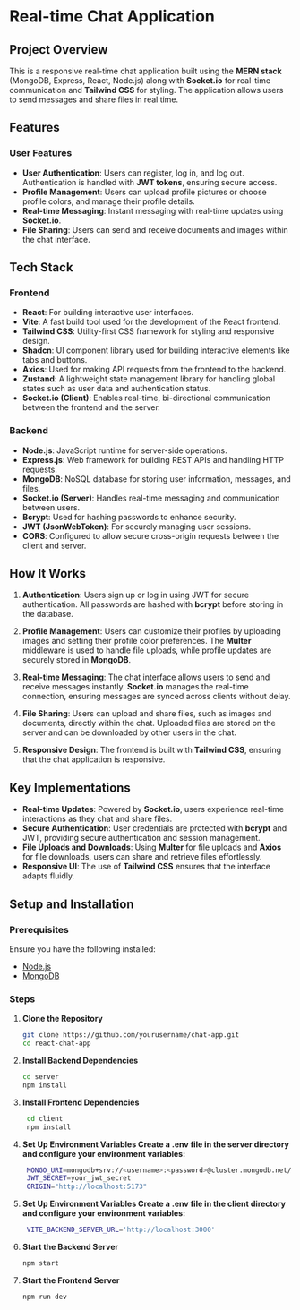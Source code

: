 # Real-time Chat Application

## Project Overview

This is a responsive real-time chat application built using the **MERN stack** (MongoDB, Express, React, Node.js) along with **Socket.io** for real-time communication and **Tailwind CSS** for styling. The application allows users to send messages and share files in real time.
## Features

### User Features
- **User Authentication**: Users can register, log in, and log out. Authentication is handled with **JWT tokens**, ensuring secure access.
- **Profile Management**: Users can upload profile pictures or choose profile colors, and manage their profile details.
- **Real-time Messaging**: Instant messaging with real-time updates using **Socket.io**.
- **File Sharing**: Users can send and receive documents and images within the chat interface.

## Tech Stack

### Frontend
- **React**: For building interactive user interfaces.
- **Vite**: A fast build tool used for the development of the React frontend.
- **Tailwind CSS**: Utility-first CSS framework for styling and responsive design.
- **Shadcn**: UI component library used for building interactive elements like tabs and buttons.
- **Axios**: Used for making API requests from the frontend to the backend.
- **Zustand**: A lightweight state management library for handling global states such as user data and authentication status.
- **Socket.io (Client)**: Enables real-time, bi-directional communication between the frontend and the server.

### Backend
- **Node.js**: JavaScript runtime for server-side operations.
- **Express.js**: Web framework for building REST APIs and handling HTTP requests.
- **MongoDB**: NoSQL database for storing user information, messages, and files.
- **Socket.io (Server)**: Handles real-time messaging and communication between users.
- **Bcrypt**: Used for hashing passwords to enhance security.
- **JWT (JsonWebToken)**: For securely managing user sessions.
- **CORS**: Configured to allow secure cross-origin requests between the client and server.

## How It Works

1. **Authentication**: Users sign up or log in using JWT for secure authentication. All passwords are hashed with **bcrypt** before storing in the database.
   
2. **Profile Management**: Users can customize their profiles by uploading images and setting their profile color preferences. The **Multer** middleware is used to handle file uploads, while profile updates are securely stored in **MongoDB**.

3. **Real-time Messaging**: The chat interface allows users to send and receive messages instantly. **Socket.io** manages the real-time connection, ensuring messages are synced across clients without delay.

4. **File Sharing**: Users can upload and share files, such as images and documents, directly within the chat. Uploaded files are stored on the server and can be downloaded by other users in the chat.

5. **Responsive Design**: The frontend is built with **Tailwind CSS**, ensuring that the chat application is responsive.

## Key Implementations

- **Real-time Updates**: Powered by **Socket.io**, users experience real-time interactions as they chat and share files.
- **Secure Authentication**: User credentials are protected with **bcrypt** and JWT, providing secure authentication and session management.
- **File Uploads and Downloads**: Using **Multer** for file uploads and **Axios** for file downloads, users can share and retrieve files effortlessly.
- **Responsive UI**: The use of **Tailwind CSS** ensures that the interface adapts fluidly.

## Setup and Installation

### Prerequisites
Ensure you have the following installed:
- [Node.js](https://nodejs.org/)
- [MongoDB](https://www.mongodb.com/)

### Steps

1. **Clone the Repository**
   ```bash
   git clone https://github.com/yourusername/chat-app.git
   cd react-chat-app
   ```
2. **Install Backend Dependencies**
   ```bash
   cd server
   npm install
   ```

3. **Install Frontend Dependencies**
   ```bash
    cd client
    npm install
   ```

4. **Set Up Environment Variables Create a .env file in the server directory and configure your environment variables:**
   ```bash
    MONGO_URI=mongodb+srv://<username>:<password>@cluster.mongodb.net/chat-app
    JWT_SECRET=your_jwt_secret
    ORIGIN="http://localhost:5173"
   ```
   
5. **Set Up Environment Variables Create a .env file in the client directory and configure your environment variables:**
   ```bash
    VITE_BACKEND_SERVER_URL='http://localhost:3000'
   ```
   
6. **Start the Backend Server**
   ```bash
   npm start
   ```

7. **Start the Frontend Server**
   ```bash
   npm run dev
   ```
